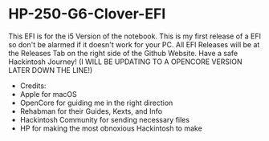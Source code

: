 # HP-250-G6-Clover-EFI
This EFI is for the i5 Version of the notebook. This is my first release of a EFI so don't be alarmed if it doesn't work for your PC. All EFI Releases will be at the Releases Tab on the right side of the Github Website. Have a safe Hackintosh Journey! (I WILL BE UPDATING TO A OPENCORE VERSION LATER DOWN THE LINE!)
- Credits:
- Apple for macOS
- OpenCore for guiding me in the right direction
- Rehabman for their Guides, Kexts, and Info
- Hackintosh Community for sending necessary files
- HP for making the most obnoxious Hackintosh to make
